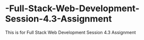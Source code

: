 # -Full-Stack-Web-Development-Session-4.3-Assignment
This is for Full Stack Web Development Session 4.3 Assignment
